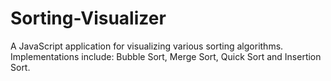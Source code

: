 # Sorting-Visualizer
A JavaScript application for visualizing various sorting algorithms. Implementations include: Bubble Sort, Merge Sort, Quick Sort and Insertion Sort.
